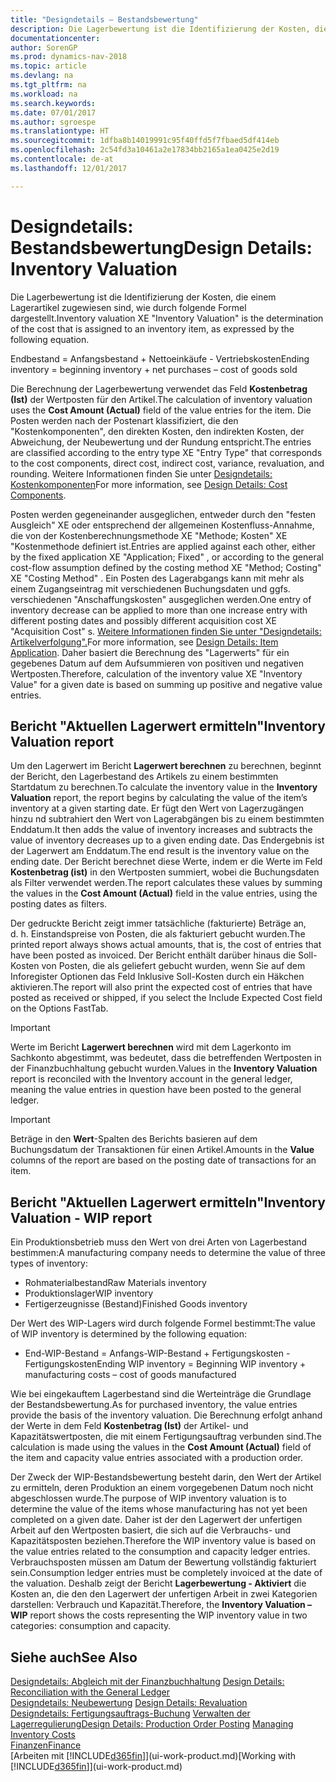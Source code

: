```yaml
---
title: "Designdetails – Bestandsbewertung"
description: Die Lagerbewertung ist die Identifizierung der Kosten, die einem Lagerartikel zugewiesen sind, wie durch folgende Formel dargestellt.
documentationcenter: 
author: SorenGP
ms.prod: dynamics-nav-2018
ms.topic: article
ms.devlang: na
ms.tgt_pltfrm: na
ms.workload: na
ms.search.keywords: 
ms.date: 07/01/2017
ms.author: sgroespe
ms.translationtype: HT
ms.sourcegitcommit: 1dfba8b14019991c95f40ffd5f7fbaed5df414eb
ms.openlocfilehash: 2c54fd3a10461a2e17834bb2165a1ea0425e2d19
ms.contentlocale: de-at
ms.lasthandoff: 12/01/2017

---
```

# <a name="design-details-inventory-valuation"></a><span data-ttu-id="48861-103">Designdetails: Bestandsbewertung</span><span class="sxs-lookup"><span data-stu-id="48861-103">Design Details: Inventory Valuation</span></span>
<span data-ttu-id="48861-104">Die Lagerbewertung ist die Identifizierung der Kosten, die einem Lagerartikel zugewiesen sind, wie durch folgende Formel dargestellt.</span><span class="sxs-lookup"><span data-stu-id="48861-104">Inventory valuation XE "Inventory Valuation"  is the determination of the cost that is assigned to an inventory item, as expressed by the following equation.</span></span>  

<span data-ttu-id="48861-105">Endbestand = Anfangsbestand + Nettoeinkäufe - Vertriebskosten</span><span class="sxs-lookup"><span data-stu-id="48861-105">Ending inventory = beginning inventory + net purchases – cost of goods sold</span></span>  

<span data-ttu-id="48861-106">Die Berechnung der Lagerbewertung verwendet das Feld **Kostenbetrag (Ist)** der Wertposten für den Artikel.</span><span class="sxs-lookup"><span data-stu-id="48861-106">The calculation of inventory valuation uses the **Cost Amount (Actual)** field of the value entries for the item.</span></span> <span data-ttu-id="48861-107">Die Posten werden nach der Postenart klassifiziert, die den "Kostenkomponenten", den direkten Kosten, den indirekten Kosten, der Abweichung, der Neubewertung und der Rundung entspricht.</span><span class="sxs-lookup"><span data-stu-id="48861-107">The entries are classified according to the entry type XE "Entry Type"  that corresponds to the cost components, direct cost, indirect cost, variance, revaluation, and rounding.</span></span> <span data-ttu-id="48861-108">Weitere Informationen finden Sie unter [Designdetails: Kostenkomponenten](design-details-cost-components.md)</span><span class="sxs-lookup"><span data-stu-id="48861-108">For more information, see [Design Details: Cost Components](design-details-cost-components.md).</span></span>  

<span data-ttu-id="48861-109">Posten werden gegeneinander ausgeglichen, entweder durch den "festen Ausgleich" XE oder entsprechend der allgemeinen Kostenfluss-Annahme, die von der Kostenberechnungsmethode XE "Methode; Kosten" XE "Kostenmethode definiert ist.</span><span class="sxs-lookup"><span data-stu-id="48861-109">Entries are applied against each other, either by the fixed application XE "Application; Fixed" , or according to the general cost-flow assumption defined by the costing method XE "Method; Costing"  XE "Costing Method" .</span></span> <span data-ttu-id="48861-110">Ein Posten des Lagerabgangs kann mit mehr als einem Zugangseintrag mit verschiedenen Buchungsdaten und ggfs. verschiedenen "Anschaffungskosten" ausgeglichen werden.</span><span class="sxs-lookup"><span data-stu-id="48861-110">One entry of inventory decrease can be applied to more than one increase entry with different posting dates and possibly different acquisition cost XE "Acquisition Cost" s.</span></span> <span data-ttu-id="48861-111">[Weitere Informationen finden Sie unter "Designdetails: Artikelverfolgung".](design-details-item-application.md)</span><span class="sxs-lookup"><span data-stu-id="48861-111">For more information, see [Design Details: Item Application](design-details-item-application.md).</span></span> <span data-ttu-id="48861-112">Daher basiert die Berechnung des "Lagerwerts" für ein gegebenes Datum auf dem Aufsummieren von positiven und negativen Wertposten.</span><span class="sxs-lookup"><span data-stu-id="48861-112">Therefore, calculation of the inventory value XE "Inventory Value"  for a given date is based on summing up positive and negative value entries.</span></span>  

## <a name="inventory-valuation-report"></a><span data-ttu-id="48861-113">Bericht "Aktuellen Lagerwert ermitteln"</span><span class="sxs-lookup"><span data-stu-id="48861-113">Inventory Valuation report</span></span>  
<span data-ttu-id="48861-114">Um den Lagerwert im Bericht **Lagerwert berechnen** zu berechnen, beginnt der Bericht, den Lagerbestand des Artikels zu einem bestimmten Startdatum zu berechnen.</span><span class="sxs-lookup"><span data-stu-id="48861-114">To calculate the inventory value in the **Inventory Valuation** report, the report begins by calculating the value of the item’s inventory at a given starting date.</span></span> <span data-ttu-id="48861-115">Er fügt den Wert von Lagerzugängen hinzu nd subtrahiert den Wert von Lagerabgängen bis zu einem bestimmten Enddatum.</span><span class="sxs-lookup"><span data-stu-id="48861-115">It then adds the value of inventory increases and subtracts the value of inventory decreases up to a given ending date.</span></span> <span data-ttu-id="48861-116">Das Endergebnis ist der Lagerwert am Enddatum.</span><span class="sxs-lookup"><span data-stu-id="48861-116">The end result is the inventory value on the ending date.</span></span> <span data-ttu-id="48861-117">Der Bericht berechnet diese Werte, indem er die Werte im Feld **Kostenbetrag (ist)** in den Wertposten summiert, wobei die Buchungsdaten als Filter verwendet werden.</span><span class="sxs-lookup"><span data-stu-id="48861-117">The report calculates these values by summing the values in the **Cost Amount (Actual)** field in the value entries, using the posting dates as filters.</span></span>  

<span data-ttu-id="48861-118">Der gedruckte Bericht zeigt immer tatsächliche (fakturierte) Beträge an, d. h. Einstandspreise von Posten, die als fakturiert gebucht wurden.</span><span class="sxs-lookup"><span data-stu-id="48861-118">The printed report always shows actual amounts, that is, the cost of entries that have been posted as invoiced.</span></span> <span data-ttu-id="48861-119">Der Bericht enthält darüber hinaus die Soll-Kosten von Posten, die als geliefert gebucht wurden, wenn Sie auf dem Inforegister Optionen das Feld Inklusive Soll-Kosten durch ein Häkchen aktivieren.</span><span class="sxs-lookup"><span data-stu-id="48861-119">The report will also print the expected cost of entries that have posted as received or shipped, if you select the Include Expected Cost field on the Options FastTab.</span></span>  

> [!IMPORTANT]  
>  <span data-ttu-id="48861-120">Werte im Bericht **Lagerwert berechnen** wird mit dem Lagerkonto im Sachkonto abgestimmt, was bedeutet, dass die betreffenden Wertposten in der Finanzbuchhaltung gebucht wurden.</span><span class="sxs-lookup"><span data-stu-id="48861-120">Values in the **Inventory Valuation** report is reconciled with the Inventory account in the general ledger, meaning the value entries in question have been posted to the general ledger.</span></span>  

> [!IMPORTANT]  
>  <span data-ttu-id="48861-121">Beträge in den **Wert**-Spalten des Berichts basieren auf dem Buchungsdatum der Transaktionen für einen Artikel.</span><span class="sxs-lookup"><span data-stu-id="48861-121">Amounts in the **Value** columns of the report are based on the posting date of transactions for an item.</span></span>  

## <a name="inventory-valuation---wip-report"></a><span data-ttu-id="48861-122">Bericht "Aktuellen Lagerwert ermitteln"</span><span class="sxs-lookup"><span data-stu-id="48861-122">Inventory Valuation - WIP report</span></span>  
<span data-ttu-id="48861-123">Ein Produktionsbetrieb muss den Wert von drei Arten von Lagerbestand bestimmen:</span><span class="sxs-lookup"><span data-stu-id="48861-123">A manufacturing company needs to determine the value of three types of inventory:</span></span>  

* <span data-ttu-id="48861-124">Rohmaterialbestand</span><span class="sxs-lookup"><span data-stu-id="48861-124">Raw Materials inventory</span></span>  
* <span data-ttu-id="48861-125">Produktionslager</span><span class="sxs-lookup"><span data-stu-id="48861-125">WIP inventory</span></span>  
* <span data-ttu-id="48861-126">Fertigerzeugnisse (Bestand)</span><span class="sxs-lookup"><span data-stu-id="48861-126">Finished Goods inventory</span></span>  

<span data-ttu-id="48861-127">Der Wert des WIP-Lagers wird durch folgende Formel bestimmt:</span><span class="sxs-lookup"><span data-stu-id="48861-127">The value of WIP inventory is determined by the following equation:</span></span>  

* <span data-ttu-id="48861-128">End-WIP-Bestand = Anfangs-WIP-Bestand + Fertigungskosten - Fertigungskosten</span><span class="sxs-lookup"><span data-stu-id="48861-128">Ending WIP inventory = Beginning WIP inventory + manufacturing costs – cost of goods manufactured</span></span>  

<span data-ttu-id="48861-129">Wie bei eingekauftem Lagerbestand sind die Werteinträge die Grundlage der Bestandsbewertung.</span><span class="sxs-lookup"><span data-stu-id="48861-129">As for purchased inventory, the value entries provide the basis of the inventory valuation.</span></span> <span data-ttu-id="48861-130">Die Berechnung erfolgt anhand der Werte in dem Feld **Kostenbetrag (Ist)** der Artikel- und Kapazitätswertposten, die mit einem Fertigungsauftrag verbunden sind.</span><span class="sxs-lookup"><span data-stu-id="48861-130">The calculation is made using the values in the **Cost Amount (Actual)** field of the item and capacity value entries associated with a production order.</span></span>  

<span data-ttu-id="48861-131">Der Zweck der WIP-Bestandsbewertung besteht darin, den Wert der Artikel zu ermitteln, deren Produktion an einem vorgegebenen Datum noch nicht abgeschlossen wurde.</span><span class="sxs-lookup"><span data-stu-id="48861-131">The purpose of WIP inventory valuation is to determine the value of the items whose manufacturing has not yet been completed on a given date.</span></span> <span data-ttu-id="48861-132">Daher ist der den Lagerwert der unfertigen Arbeit auf den Wertposten basiert, die sich auf die Verbrauchs- und Kapazitätsposten beziehen.</span><span class="sxs-lookup"><span data-stu-id="48861-132">Therefore the WIP inventory value is based on the value entries related to the consumption and capacity ledger entries.</span></span> <span data-ttu-id="48861-133">Verbrauchsposten müssen am Datum der Bewertung vollständig fakturiert sein.</span><span class="sxs-lookup"><span data-stu-id="48861-133">Consumption ledger entries must be completely invoiced at the date of the valuation.</span></span> <span data-ttu-id="48861-134">Deshalb zeigt der Bericht **Lagerbewertung - Aktiviert** die Kosten an, die den den Lagerwert der unfertigen Arbeit in zwei Kategorien darstellen: Verbrauch und Kapazität.</span><span class="sxs-lookup"><span data-stu-id="48861-134">Therefore, the **Inventory Valuation – WIP** report shows the costs representing the WIP inventory value in two categories: consumption and capacity.</span></span>  

## <a name="see-also"></a><span data-ttu-id="48861-135">Siehe auch</span><span class="sxs-lookup"><span data-stu-id="48861-135">See Also</span></span>  
<span data-ttu-id="48861-136">[Designdetails: Abgleich mit der Finanzbuchhaltung](design-details-reconciliation-with-the-general-ledger.md) </span><span class="sxs-lookup"><span data-stu-id="48861-136">[Design Details: Reconciliation with the General Ledger](design-details-reconciliation-with-the-general-ledger.md) </span></span>  
<span data-ttu-id="48861-137">[Designdetails: Neubewertung](design-details-revaluation.md) </span><span class="sxs-lookup"><span data-stu-id="48861-137">[Design Details: Revaluation](design-details-revaluation.md) </span></span>  
<span data-ttu-id="48861-138">[Designdetails: Fertigungsauftrags-Buchung](design-details-production-order-posting.md)
[Verwalten der Lagerregulierung](finance-manage-inventory-costs.md)</span><span class="sxs-lookup"><span data-stu-id="48861-138">[Design Details: Production Order Posting](design-details-production-order-posting.md)
[Managing Inventory Costs](finance-manage-inventory-costs.md)</span></span>  
[<span data-ttu-id="48861-139">Finanzen</span><span class="sxs-lookup"><span data-stu-id="48861-139">Finance</span></span>](finance.md)  
<span data-ttu-id="48861-140">[Arbeiten mit [!INCLUDE[d365fin](includes/d365fin_md.md)]](ui-work-product.md)</span><span class="sxs-lookup"><span data-stu-id="48861-140">[Working with [!INCLUDE[d365fin](includes/d365fin_md.md)]](ui-work-product.md)</span></span>

